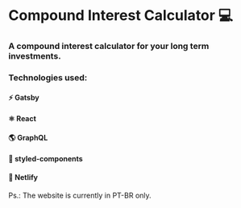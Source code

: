 # Compound Interest Calculator 💻

### A compound interest calculator for your long term investments.

### Technologies used: 

#### ⚡ Gatsby
#### ⚛️ React
#### 🌎 GraphQL
#### 🎨 styled-components
#### 🚀 Netlify

Ps.: The website is currently in PT-BR only.